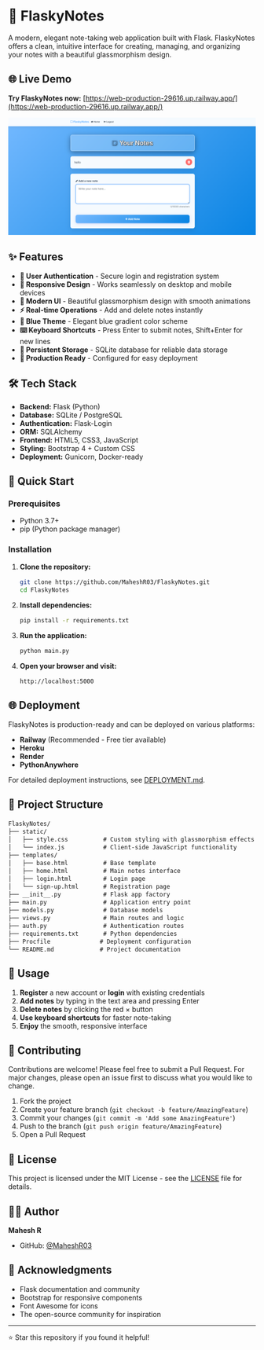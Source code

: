 # 📝 FlaskyNotes

A modern, elegant note-taking web application built with Flask. FlaskyNotes offers a clean, intuitive interface for creating, managing, and organizing your notes with a beautiful glassmorphism design.

## 🌐 Live Demo

**Try FlaskyNotes now:** [https://web-production-29616.up.railway.app/](https://web-production-29616.up.railway.app/)

![FlaskyNotes Preview](image.png)

## ✨ Features

- **🔐 User Authentication** - Secure login and registration system
- **📱 Responsive Design** - Works seamlessly on desktop and mobile devices
- **🎨 Modern UI** - Beautiful glassmorphism design with smooth animations
- **⚡ Real-time Operations** - Add and delete notes instantly
- **🌈 Blue Theme** - Elegant blue gradient color scheme
- **⌨️ Keyboard Shortcuts** - Press Enter to submit notes, Shift+Enter for new lines
- **💾 Persistent Storage** - SQLite database for reliable data storage
- **🚀 Production Ready** - Configured for easy deployment

## 🛠️ Tech Stack

- **Backend:** Flask (Python)
- **Database:** SQLite / PostgreSQL
- **Authentication:** Flask-Login
- **ORM:** SQLAlchemy
- **Frontend:** HTML5, CSS3, JavaScript
- **Styling:** Bootstrap 4 + Custom CSS
- **Deployment:** Gunicorn, Docker-ready

## 🚀 Quick Start

### Prerequisites

- Python 3.7+
- pip (Python package manager)

### Installation

1. **Clone the repository:**
   ```bash
   git clone https://github.com/MaheshR03/FlaskyNotes.git
   cd FlaskyNotes
   ```

2. **Install dependencies:**
   ```bash
   pip install -r requirements.txt
   ```

3. **Run the application:**
   ```bash
   python main.py
   ```

4. **Open your browser and visit:**
   ```
   http://localhost:5000
   ```

## 🌐 Deployment

FlaskyNotes is production-ready and can be deployed on various platforms:

- **Railway** (Recommended - Free tier available)
- **Heroku** 
- **Render**
- **PythonAnywhere**

For detailed deployment instructions, see [DEPLOYMENT.md](DEPLOYMENT.md).

## 📁 Project Structure

```
FlaskyNotes/
├── static/
│   ├── style.css          # Custom styling with glassmorphism effects
│   └── index.js           # Client-side JavaScript functionality
├── templates/
│   ├── base.html          # Base template
│   ├── home.html          # Main notes interface
│   ├── login.html         # Login page
│   └── sign-up.html       # Registration page
├── __init__.py            # Flask app factory
├── main.py                # Application entry point
├── models.py              # Database models
├── views.py               # Main routes and logic
├── auth.py                # Authentication routes
├── requirements.txt       # Python dependencies
├── Procfile              # Deployment configuration
└── README.md             # Project documentation
```

## 🎯 Usage

1. **Register** a new account or **login** with existing credentials
2. **Add notes** by typing in the text area and pressing Enter
3. **Delete notes** by clicking the red × button
4. **Use keyboard shortcuts** for faster note-taking
5. **Enjoy** the smooth, responsive interface

## 🤝 Contributing

Contributions are welcome! Please feel free to submit a Pull Request. For major changes, please open an issue first to discuss what you would like to change.

1. Fork the project
2. Create your feature branch (`git checkout -b feature/AmazingFeature`)
3. Commit your changes (`git commit -m 'Add some AmazingFeature'`)
4. Push to the branch (`git push origin feature/AmazingFeature`)
5. Open a Pull Request

## 📄 License

This project is licensed under the MIT License - see the [LICENSE](LICENSE) file for details.

## 👨‍💻 Author

**Mahesh R**
- GitHub: [@MaheshR03](https://github.com/MaheshR03)

## 🙏 Acknowledgments

- Flask documentation and community
- Bootstrap for responsive components
- Font Awesome for icons
- The open-source community for inspiration

---

⭐ Star this repository if you found it helpful!